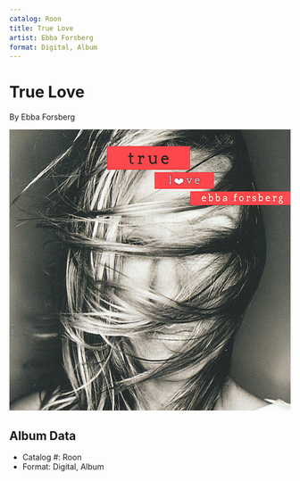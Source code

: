 ```yaml
---
catalog: Roon
title: True Love
artist: Ebba Forsberg
format: Digital, Album
---
```


# True Love

By Ebba Forsberg

![](../../assets/albumcovers/Ebba_Forsberg-True_Love.png)

## Album Data

- Catalog #: Roon
- Format: Digital, Album

